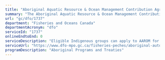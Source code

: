 ```yaml
---
title: "Aboriginal Aquatic Resource & Ocean Management Contribution Agreements"
summary: "The Aboriginal Aquatic Resource & Ocean Management Contribution Agreements service from Fisheries and Oceans Canada is not available end-to-end online, according to the GC Service Inventory."
url: "gc/dfo/1737"
department: "Fisheries and Oceans Canada"
departmentAcronym: "dfo"
serviceId: "1737"
onlineEndtoEnd: 0
serviceDescription: "Eligible Indigenous groups can apply to AAROM for funding (contribution agreement) to build capacity in the management of their aquatic resources-related activities and participate more effectively in DFO and multi-stakeholder processes."
serviceUrl: "https://www.dfo-mpo.gc.ca/fisheries-peches/aboriginal-autochtones/aarom-pagrao/index-eng.html"
programDescription: "Aboriginal Programs and Treaties"
---
```

